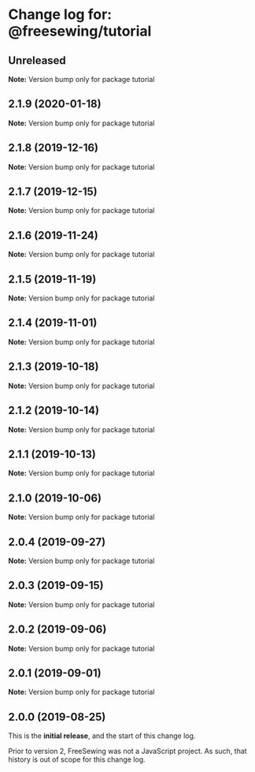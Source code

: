 # Change log for: @freesewing/tutorial


## Unreleased

**Note:** Version bump only for package tutorial


## 2.1.9 (2020-01-18)

**Note:** Version bump only for package tutorial


## 2.1.8 (2019-12-16)

**Note:** Version bump only for package tutorial


## 2.1.7 (2019-12-15)

**Note:** Version bump only for package tutorial


## 2.1.6 (2019-11-24)

**Note:** Version bump only for package tutorial


## 2.1.5 (2019-11-19)

**Note:** Version bump only for package tutorial


## 2.1.4 (2019-11-01)

**Note:** Version bump only for package tutorial


## 2.1.3 (2019-10-18)

**Note:** Version bump only for package tutorial


## 2.1.2 (2019-10-14)

**Note:** Version bump only for package tutorial


## 2.1.1 (2019-10-13)

**Note:** Version bump only for package tutorial


## 2.1.0 (2019-10-06)

**Note:** Version bump only for package tutorial


## 2.0.4 (2019-09-27)

**Note:** Version bump only for package tutorial


## 2.0.3 (2019-09-15)

**Note:** Version bump only for package tutorial


## 2.0.2 (2019-09-06)

**Note:** Version bump only for package tutorial


## 2.0.1 (2019-09-01)

**Note:** Version bump only for package tutorial




## 2.0.0 (2019-08-25)

This is the **initial release**, and the start of this change log.

Prior to version 2, FreeSewing was not a JavaScript project.
As such, that history is out of scope for this change log.
